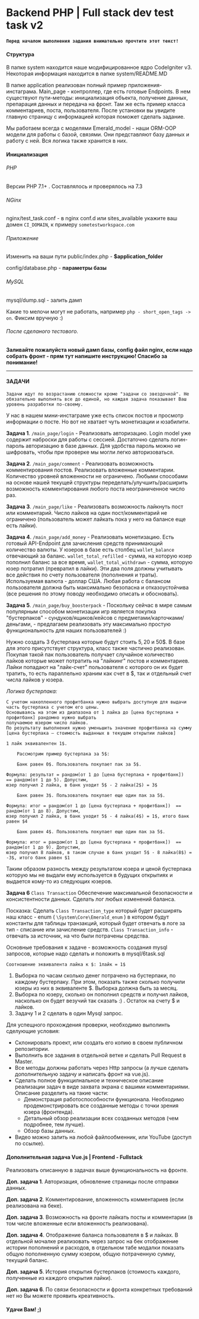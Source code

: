 # Backend PHP | Full stack dev test task v2

**`Перед началом выполнения задания внимательно прочтите этот текст!`**
#### Структура

В папке system находится наше модифицированное ядро CodeIgniter v3. Некоторая информация находится в папке system/README.MD


В папке application реализован полный пример приложения-инстаграма. Main_page - контроллер, где есть готовые Endpoints. В нем существуют пути-методы: инициализация объекта, получение данных, препарация данных и передача на фронт. Там же есть пример класса комментариев, поста, пользователя. После установки вы увидите главную страницу с информацией которая поможет сделать задание.


Мы работаем всегда с моделями Emerald_model - наши ORM-OOP модели для работы с базой, связями. Они представляют базу данных и работу с ней. 
Вся логика также хранится в них.


#### Инициализация
###### PHP 
Версии PHP 7.1+ . Составлялось и проверялось на 7.3

###### NGinx

nginx/test_task.conf - в nginx conf.d или sites_available укажите ваш домен `CI_DOMAIN`, к примеру `sometestworkspace.com`

###### Приложение
Изменить на ваши пути
public/index.php - **$application_folder**


config/database.php - **параметры базы**

###### MySQL

mysql/dump.sql - залить дамп


Какие то мелочи могут не работать, например `php - short_open_tags -> on`. Фиксим вручную :)

###### После сделаного тестового. 

**Заливайте пожалуйста новый дамп базы, config файл nginx, если надо собрать фронт - прям тут напишите инструкцию! Спасибо за понимание!**

--------------------------
#### ЗАДАЧИ

`Задачи идут по возрастанию сложности кроме "задачи со звездочкой". Не обязательно выполнять все до единой, но каждая задача показывает Ваш уровень разработки по-своему.`

У нас в нашем мини-инстаграме уже есть список постов и просмотр информации о посте. Но вот не хватает чуть монетизации и юзабилити.

**Задача 1**. `/main_page/login` - Реализовать авторизацию. Login model уже содержит наброски для работы с сессией. Достаточно сделать логин-пароль авторизацию в базе данных. 
Для удобства пароль можно не шифровать, чтобы при проверке мы могли легко авторизоваться. 


**Задача 2**. `/main_page/comment` - Реализовать возможность комментирования постов.
Реализовать вложенные комментарии. Количество уровней вложенности не ограничено. 
Любыми способами на основе нашей текущей структуры переделать/улучшить/расширить возможность комментирования любого поста неограниченное число раз.

**Задача 3**. `/main_page/like` - Реализовать возможность лайкнуть пост или комментарий. Число лайков на один пост/комментарий не ограничено (пользователь может лайкать пока у него на балансе еще есть лайки). 
  

**Задача 4**. `/main_page/add_money` - Реализовать монетизацию. Есть готовый API-Endpoint для зачисления средств принимающий количество валюты. У юзеров в базе есть столбец `wallet_balance` отвечающий за баланс.
`wallet_total_refilled` - сумма, на которую юзер пополнил баланс за все время, `wallet_total_withdrawn` - сумма, которую юзер потратил (превратил в лайки). Эти два поля должны учитывать все действия по счету пользователя (пополнения и траты). Используемая валюта - доллар США. Любая работа с балансом пользователя должна быть максимально безопасна и отказоустойчива (все решения по этому поводу необходимо описать и обосновать).


**Задача 5**. `/main_page/buy_boosterpack` - Поскольку сейчас в мире самым популярным способом монетизации игр является покупка "бустерпаков" - сундуков/ящиков/кейсов с предметами/карточками/деньгами, - 
предлагаем реализовать эту максимально простую функциональность для наших пользователей :) 


Нужно создать 3 бустерпака которые будут стоить 5$, 20$ и 50$. В базе для этого присутствует структура, класс также частично реализован.
Покупая такой пак пользователь получает случайное количество лайков которые может потратить на "лайкинг" постов и комментариев.
Лайки попадают на "лайк-счет" пользователя с которого он их будет тратить, то есть параллельно храним как счет в $, так и отдельный счет числа лайков у юзера. 


_Логика бустерпака:_
```
С учетом накопленного профитбанка нужно выбрать доступную для выдачи часть бустерпака с учетом его цены.
Основываясь на этом из диапазона от 1 лайка до [цена бустерпака + профитбанк] рандомно нужно выбрать  
получаемое юзером число лайков.  
По результату выполнения нужно уменьшить значение профитбанка на сумму  
[цена бустерпака — стоимость выданных в текущем открытии лайков]

1 лайк эквивалентен 1$.

	Рассмотрим пример бустерпака за 5$:

	Банк равен 0$. Пользователь покупает пак за 5$.

Формула: результат = рандом(от 1 до [цена бустерпака + профитбанк])  == рандом(от 1 до 5). Допустим,  
юзер получил 2 лайка, в банк уходит 5$ - 2 лайка(2$) = 3$

	Банк равен 3$. Пользователь покупает еще один пак за 5$.

Формула: итог = рандом(от 1 до [цена бустерпака + профитбанк])  == рандом(от 1 до 8). Допустим,  
юзер получил 2 лайка, в банк уходит 5$ - 4 лайка(4$) = 1$, итого банк равен $4

	Банк равен 4$. Пользователь покупает еще один пак за 5$.

Формула: итог = рандом(от 1 до [цена бустерпака + профитбанк])  == рандом(от 1 до 9). Допустим,  
юзер получил 8 лайков, в таком случае в банк уходит 5$ - 8 лайка(8$) = -3$, итого банк равен $1

```
Таким образом разность между результатом юзера и ценой бустерпака которую мы не выдали ему используется в будущих открытиях и выдается кому-то из следующих юзеров.


**Задача 6** `Class Transaction` Обеспечение максимальной безопасности и консистентности данных. Сделать лог любых изменений баланса.

Посказка:
Сделать `Class Transaction_type` который будет расширять наш класс - enum ( `\System\Core\Emerald_enum` ) в котором будут константы для таблицы транзакций, 
который будет отвечать в логе за тип - списание или зачисление средств. `Class Transaction_info` - отвечать за источник, на что были потрачены средства.
 
Основные требования к задаче - возможность создания mysql запросов, которые надо сделать и положить в mysql/6task.sql 

`Соотношение эквивалента лайка к $: 1лайк = 1$`

1. Выборка по часам сколько денег потрачено на бустерпаки,  по каждому бустерпаку. При этом, показать также сколько получили юзеры из них в эквиваленте $. Выборка должна быть за месяц.
2. Выборка по юзеру, сколько он пополнил средств и получил лайков, насколько он будет везучий так сказать :) . Остаток на счету $ и лайков.
3. Задачу 1 и 2 сделать в один Mysql запрос.

Для успещного прохождения проверки, необходимо выполинть сделующие условия:
- Склонировать проект, или создать его копию в своем публичном репозитории. 
- Выполнить все задания в отдельной ветке и сделать Pull Request в Master. 
- Все методы должны работать через Http запросы (а лучше сделать дополнительную задачу и написать фронт на vue.js). 
- Сделать полное функцилнальное и техническое описание реализации задач в виде захвата экрана с вашими комментариями. Описание разделить на такие части:
    - Демонстрация работоспособности функционала. Необходимо продемонстрировать все созданные методы с точки зрения юзера (фронтенда). 
    - Детальный обзор реализации всех созданных методов (чем подробнее, тем лучше).
    - Обзор базы данных.    
- Видео можно залить на любой файлообменник, или YouTube (доступ по ссылке).
    
#### Дополнительная задача Vue.js | Frontend - Fullstack

Реализовать описанную в задачах выше функциональность на фронте.

**Доп. задача 1**. Авторизация, обновление страницы после отправки данных.

**Доп. задача 2**. Комментирование, вложенность комментариев (если реализована на беке).

**Доп. задача 3**. Возможность на фронте лайкать посты и комментарии (в том числе вложенные если вложенность реализована).

**Доп. задача 4**. Отображение баланса пользователя в $ и лайках. В отдельной мочалке реализовать через запрос на бек отображение истории пополнений и расходов, в отдельном табе модалки показать общую пополненную сумму юзером, общую потраченную сумму, текущий баланс.

**Доп. задача 5**. История открытия бустерпаков (стоимость каждого, полученные из каждого открытия лайки). 

**Доп. задача 6**. По связи безопасности и фронта конкретных требований нет но Вы можете проявить креативность.

#### Удачи Вам! ;)
